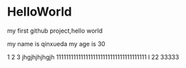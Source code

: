 # HelloWorld
my first github project,hello world

my name is qinxueda
my age is 30

1
2
3
jhgjhjhjhgjh
1111111111111111111111111111111111111
l
22
33333
